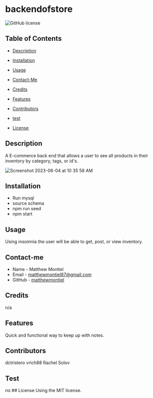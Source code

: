 # backendofstore
![GitHub license](https://img.shields.io/badge/license-MIT-yellowgreen.svg)
## Table of Contents
* [Description](#description)
* [Installation](#installation)
* [Usage](#usage)
* [Contact-Me](#contact-me)
* [Credits](#credits)
* [Features](#features)
* [Contributors](#contributors)
* [test](#test)

* [License](#license)

## Description
A E-commerce back end that allows a user to see all products in their inventory by category, tags, or id's.

![Screenshot 2023-06-04 at 10 35 58 AM](https://github.com/MatthewMontiel/backendofstore/assets/120674910/eb506789-149d-4f25-b6c7-3152c4a3cc48)


## Installation
* Run mysql
* source schema
* npm run seed
* npm start
## Usage
Using insomnia the user will be able to get, post, or view inventory. 
## Contact-me
* Name - Matthew Montiel
* Email - matthewmontiel87@gmail.com
* GitHub - [matthewmontiel](https://github.com/matthewmontiel/)
## Credits
n/a
## Features
Quick and functional way to keep up with notes. 
## Contributors
dctristero
vrich88
Rachel Solov
## Test
no
    ## License
      Using the MIT license.
